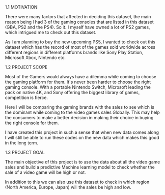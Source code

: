 1.1 MOTIVATION

There were many factors that affected in deciding this dataset, the main reason being I had 3 of the gaming consoles that are listed in this dataset (GBA, PS2 and the PS4). So it. I myself have owned a lot of PS2 games, which intrigued me to check out this dataset.

As I am planning to buy the new upcoming PS5, I wanted to check out this dataset which has the record of most of the games sold worldwide across different regions in different platforms brands like 
Sony Play Station, Microsoft Xbox, Nintendo etc.

 
1.2 PROJECT SCOPE

Most of the Gamers would always have a dilemma while coming to choose the gaming platform for them. It's never been harder to choose the right gaming console. With a portable Nintendo Switch, Microsoft leading the pack on native 4K, and Sony offering the biggest library of games, competition is fierce.

Here I will be comparing the gaming brands with the sales to see which is the dominant while coming to the video games sales Globally. This may help the consumers to make a better decision in making their choice in buying the right console for them.

I have created this project in such a sense that when new data comes along I will still be able to run these codes on the new data which makes this good in the long term.


1.3 PROJECT GOAL 

The main objective of this project is to use the data about all the video game sales and build a predictive Machine learning model to check whether the sale of a video game will be high or not. 

In addition to this we can also use this dataset to check in which region (North America, Europe, Japan) will the sales be high and low.
